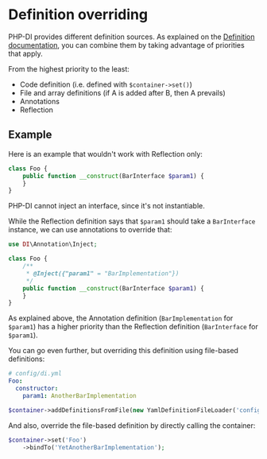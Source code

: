 # Definition overriding

PHP-DI provides different definition sources. As explained on the [Definition documentation](documentation.md),
you can combine them by taking advantage of priorities that apply.

From the highest priority to the least:

- Code definition (i.e. defined with `$container->set()`)
- File and array definitions (if A is added after B, then A prevails)
- Annotations
- Reflection

## Example

Here is an example that wouldn't work with Reflection only:

```php
class Foo {
    public function __construct(BarInterface $param1) {
    }
}
```

PHP-DI cannot inject an interface, since it's not instantiable.

While the Reflection definition says that `$param1` should take a `BarInterface` instance, we can use annotations to override that:

```php
use DI\Annotation\Inject;

class Foo {
    /**
     * @Inject({"param1" = "BarImplementation"})
     */
    public function __construct(BarInterface $param1) {
    }
}
```

As explained above, the Annotation definition (`BarImplementation` for `$param1`) has a higher priority
than the Reflection definition (`BarInterface` for `$param1`).

You can go even further, but overriding this definition using file-based definitions:

```yaml
# config/di.yml
Foo:
  constructor:
    param1: AnotherBarImplementation
```

```php
$container->addDefinitionsFromFile(new YamlDefinitionFileLoader('config/di.yml'));
```

And also, override the file-based definition by directly calling the container:

```php
$container->set('Foo')
    ->bindTo('YetAnotherBarImplementation');
```
